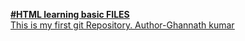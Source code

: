 <b> <u>#HTML learning basic FILES<u> </b>
<br>
This is my first  git Repository.
Author-Ghannath kumar
